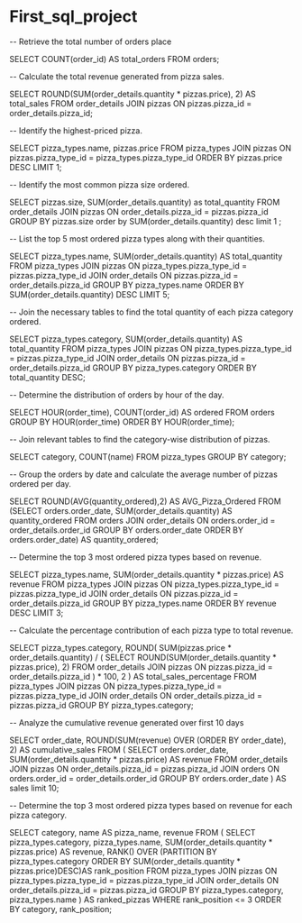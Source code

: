 # First_sql_project


-- Retrieve the total number of orders place 

SELECT 
    COUNT(order_id) AS total_orders
FROM
    orders;


-- Calculate the total revenue generated from pizza sales.

SELECT 
    ROUND(SUM(order_details.quantity * pizzas.price),
            2) AS total_sales
FROM
    order_details
        JOIN
    pizzas ON pizzas.pizza_id = order_details.pizza_id;


-- Identify the highest-priced pizza.

SELECT 
    pizza_types.name, pizzas.price
FROM
    pizza_types
        JOIN
    pizzas ON pizzas.pizza_type_id = pizza_types.pizza_type_id
ORDER BY pizzas.price DESC
LIMIT 1;


-- Identify the most common pizza size ordered.

SELECT 
    pizzas.size, SUM(order_details.quantity) as total_quantity
FROM
    order_details
        JOIN
    pizzas ON order_details.pizza_id = pizzas.pizza_id
GROUP BY pizzas.size
order by  SUM(order_details.quantity) desc limit 1 ;


-- List the top 5 most ordered pizza types along with their quantities.

SELECT 
    pizza_types.name,
    SUM(order_details.quantity) AS total_quantity
FROM
    pizza_types
        JOIN
    pizzas ON pizza_types.pizza_type_id = pizzas.pizza_type_id
        JOIN
    order_details ON pizzas.pizza_id = order_details.pizza_id
GROUP BY pizza_types.name
ORDER BY SUM(order_details.quantity) DESC
LIMIT 5;


-- Join the necessary tables to find the total quantity of each pizza category ordered.

SELECT 
    pizza_types.category,
    SUM(order_details.quantity) AS total_quantity
FROM
    pizza_types
        JOIN
    pizzas ON pizza_types.pizza_type_id = pizzas.pizza_type_id
        JOIN
    order_details ON pizzas.pizza_id = order_details.pizza_id
GROUP BY pizza_types.category
ORDER BY total_quantity DESC;


-- Determine the distribution of orders by hour of the day.

SELECT 
    HOUR(order_time), COUNT(order_id) AS ordered
FROM
    orders
GROUP BY HOUR(order_time)
ORDER BY HOUR(order_time);


-- Join relevant tables to find the category-wise distribution of pizzas.

SELECT 
    category, COUNT(name)
FROM
    pizza_types
GROUP BY category;


-- Group the orders by date and calculate the average number of pizzas ordered per day.

SELECT 
    ROUND(AVG(quantity_ordered),2) AS AVG_Pizza_Ordered
FROM
    (SELECT 
        orders.order_date,
            SUM(order_details.quantity) AS quantity_ordered
    FROM
        orders
    JOIN order_details ON orders.order_id = order_details.order_id
    GROUP BY orders.order_date
    ORDER BY orders.order_date) AS quantity_ordered;


-- Determine the top 3 most ordered pizza types based on revenue.

SELECT 
    pizza_types.name,
    SUM(order_details.quantity * pizzas.price) AS revenue
FROM
    pizza_types
        JOIN
    pizzas ON pizza_types.pizza_type_id = pizzas.pizza_type_id
        JOIN
    order_details ON pizzas.pizza_id = order_details.pizza_id
GROUP BY pizza_types.name
ORDER BY revenue DESC
LIMIT 3;


-- Calculate the percentage contribution of each pizza type to total revenue.

SELECT 
    pizza_types.category,
    ROUND(
        SUM(pizzas.price * order_details.quantity) / 
        (
            SELECT 
                ROUND(SUM(order_details.quantity * pizzas.price), 2) 
            FROM 
                order_details
            JOIN pizzas ON pizzas.pizza_id = order_details.pizza_id
        ) * 100, 
        2
    ) AS total_sales_percentage
FROM 
    pizza_types
JOIN pizzas ON pizza_types.pizza_type_id = pizzas.pizza_type_id
JOIN order_details ON order_details.pizza_id = pizzas.pizza_id
GROUP BY 
    pizza_types.category;



-- Analyze the cumulative revenue generated over first 10 days

SELECT 
    order_date, 
    ROUND(SUM(revenue) OVER (ORDER BY order_date), 2) AS cumulative_sales
FROM (
    SELECT 
        orders.order_date, 
        SUM(order_details.quantity * pizzas.price) AS revenue
    FROM 
        order_details 
    JOIN pizzas ON order_details.pizza_id = pizzas.pizza_id
    JOIN orders ON orders.order_id = order_details.order_id
    GROUP BY orders.order_date
) AS sales limit 10;



-- Determine the top 3 most ordered pizza types based on revenue for each pizza category.

SELECT 
    category, 
    name AS pizza_name, 
    revenue
FROM (
    SELECT 
        pizza_types.category,
        pizza_types.name, 
        SUM(order_details.quantity * pizzas.price) AS revenue,
        RANK() OVER (PARTITION BY pizza_types.category 
        ORDER BY SUM(order_details.quantity * pizzas.price)DESC)AS rank_position
    FROM 
        pizza_types 
    JOIN pizzas ON pizza_types.pizza_type_id = pizzas.pizza_type_id
    JOIN order_details ON order_details.pizza_id = pizzas.pizza_id
    GROUP BY pizza_types.category, pizza_types.name
) AS ranked_pizzas
WHERE rank_position <= 3
ORDER BY category, rank_position;


